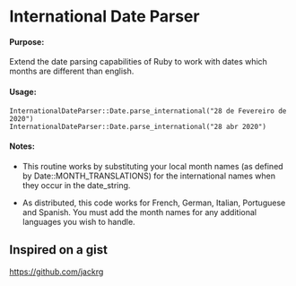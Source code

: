 # International Date Parser


#### Purpose:
Extend the date parsing capabilities of Ruby to work with dates which months are different than english.

#### Usage:
```
InternationalDateParser::Date.parse_international("28 de Fevereiro de 2020")
InternationalDateParser::Date.parse_international("28 abr 2020")

```

#### Notes:
 * This routine works by substituting your local month names (as defined by Date::MONTH_TRANSLATIONS) for the
    international names when they occur in the date_string.
 + As distributed, this code works for French, German, Italian, Portuguese and Spanish.  You must add the month
    names for any additional languages you wish to handle.

## Inspired on a gist
https://github.com/jackrg
